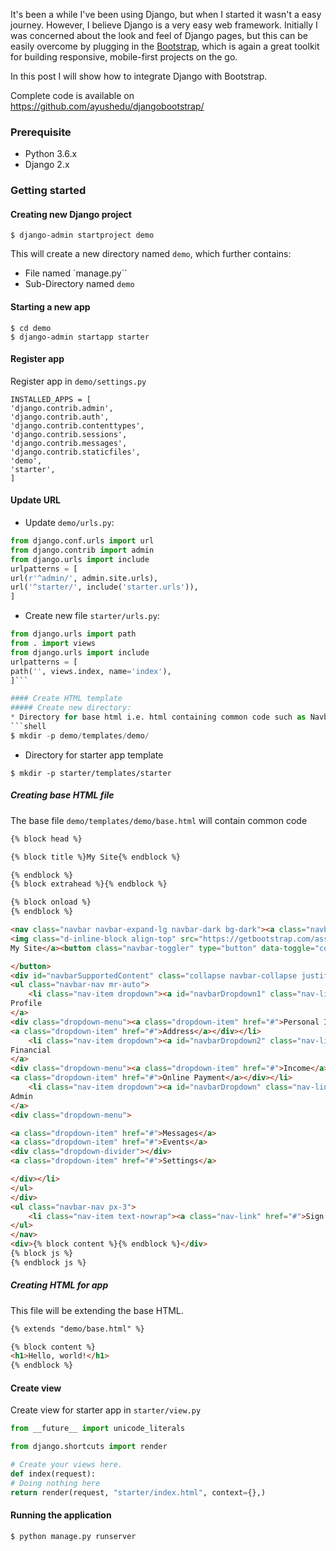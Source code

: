 It's been a while I've been using Django, but when I started it wasn't a easy journey.
However, I believe Django is a very easy web framework. Initially I was concerned about the look and feel of Django pages, but this can be easily overcome by plugging in the [Bootstrap](https://getbootstrap.com), which is again a great toolkit for building responsive, mobile-first projects on the go.

In this post I will show how to integrate Django with Bootstrap.

Complete code is available on https://github.com/ayushedu/djangobootstrap/

### Prerequisite
- Python 3.6.x
- Django 2.x

### Getting started
#### Creating new Django project
```shell
$ django-admin startproject demo
```

This will create a new directory named `demo`, which further contains:
* File named `manage.py``
* Sub-Directory named `demo`
#### Starting a new app
```shell
$ cd demo
$ django-admin startapp starter
```
#### Register app
Register app in `demo/settings.py`

```
INSTALLED_APPS = [
'django.contrib.admin',
'django.contrib.auth',
'django.contrib.contenttypes',
'django.contrib.sessions',
'django.contrib.messages',
'django.contrib.staticfiles',
'demo',
'starter',
]
```

#### Update URL
* Update `demo/urls.py`:
```python
from django.conf.urls import url
from django.contrib import admin
from django.urls import include
urlpatterns = [
url(r'^admin/', admin.site.urls),
url('^starter/', include('starter.urls')),
]
```

* Create new file `starter/urls.py`:
```python
from django.urls import path
from . import views
from django.urls import include
urlpatterns = [
path('', views.index, name='index'),
]```

#### Create HTML template
##### Create new directory:
* Directory for base html i.e. html containing common code such as Navbar, etc.
```shell
$ mkdir -p demo/templates/demo/
```
* Directory for starter app template
```shell
$ mkdir -p starter/templates/starter
```
##### Creating base HTML file
The base file `demo/templates/demo/base.html` will contain common code
```html
{% block head %}

{% block title %}My Site{% endblock %}

{% endblock %}
{% block extrahead %}{% endblock %}

{% block onload %}
{% endblock %}

<nav class="navbar navbar-expand-lg navbar-dark bg-dark"><a class="navbar-brand mb-0 h1">
<img class="d-inline-block align-top" src="https://getbootstrap.com/assets/brand/bootstrap-solid.svg" alt="" width="30" height="30" />
My Site</a><button class="navbar-toggler" type="button" data-toggle="collapse" data-target="#navbarSupportedContent" aria-controls="navbarSupportedContent" aria-expanded="false" aria-label="Toggle navigation">

</button>
<div id="navbarSupportedContent" class="collapse navbar-collapse justify-content-center">
<ul class="navbar-nav mr-auto">
	<li class="nav-item dropdown"><a id="navbarDropdown1" class="nav-link dropdown-toggle" role="button" href="#">
Profile
</a>
<div class="dropdown-menu"><a class="dropdown-item" href="#">Personal Information</a>
<a class="dropdown-item" href="#">Address</a></div></li>
	<li class="nav-item dropdown"><a id="navbarDropdown2" class="nav-link dropdown-toggle" role="button" href="#" data-toggle="dropdown" aria-haspopup="true" aria-expanded="false">
Financial
</a>
<div class="dropdown-menu"><a class="dropdown-item" href="#">Income</a>
<a class="dropdown-item" href="#">Online Payment</a></div></li>
	<li class="nav-item dropdown"><a id="navbarDropdown" class="nav-link dropdown-toggle" role="button" href="#" data-toggle="dropdown" aria-haspopup="true" aria-expanded="false">
Admin
</a>
<div class="dropdown-menu">

<a class="dropdown-item" href="#">Messages</a>
<a class="dropdown-item" href="#">Events</a>
<div class="dropdown-divider"></div>
<a class="dropdown-item" href="#">Settings</a>

</div></li>
</ul>
</div>
<ul class="navbar-nav px-3">
	<li class="nav-item text-nowrap"><a class="nav-link" href="#">Sign out</a></li>
</ul>
</nav>
<div>{% block content %}{% endblock %}</div>
{% block js %}
{% endblock js %}
```

##### Creating HTML for app
This file will be extending the base HTML.

```html
{% extends "demo/base.html" %}

{% block content %}
<h1>Hello, world!</h1>
{% endblock %}
```

#### Create view
Create view for starter app in `starter/view.py`
```python
from __future__ import unicode_literals

from django.shortcuts import render

# Create your views here.
def index(request):
# Doing nothing here
return render(request, "starter/index.html", context={},)
```

#### Running the application
```shell
$ python manage.py runserver
```